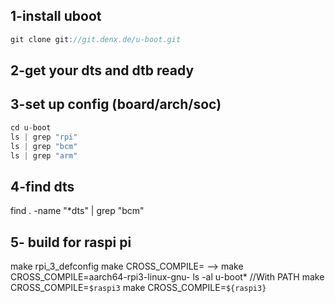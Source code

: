 ## 1-install uboot
```cpp
git clone git://git.denx.de/u-boot.git
```
## 2-get your dts and dtb ready 

## 3-set up config (board/arch/soc)
```cpp
cd u-boot
ls | grep "rpi" 
ls | grep "bcm"
ls | grep "arm"
```
## 4-find dts 
find . -name "*dts" | grep "bcm"

## 5- build for raspi pi 
make rpi_3_defconfig
make CROSS_COMPILE=<toolchain prefix> --> make CROSS_COMPILE=aarch64-rpi3-linux-gnu-
ls -al u-boot*
//With PATH
make CROSS_COMPILE=`$raspi3`
make CROSS_COMPILE=`${raspi3}`